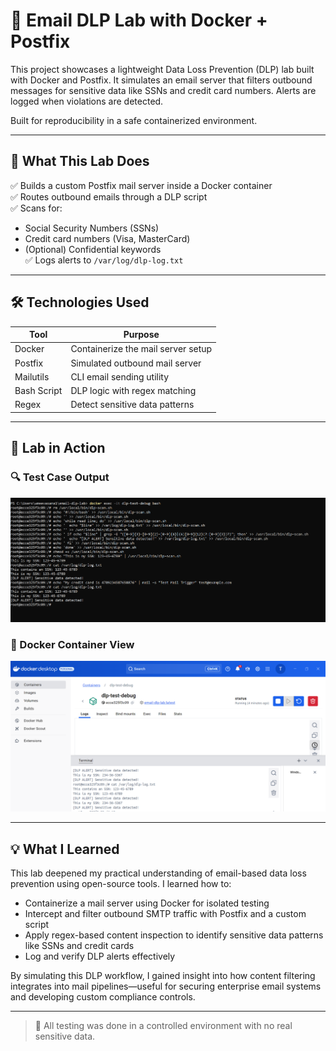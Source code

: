 # 📧 Email DLP Lab with Docker + Postfix

This project showcases a lightweight Data Loss Prevention (DLP) lab built with Docker and Postfix. It simulates an email server that filters outbound messages for sensitive data like SSNs and credit card numbers. Alerts are logged when violations are detected.

Built for reproducibility in a safe containerized environment.

---

## 🚀 What This Lab Does

✅ Builds a custom Postfix mail server inside a Docker container  
✅ Routes outbound emails through a DLP script  
✅ Scans for:
- Social Security Numbers (SSNs)
- Credit card numbers (Visa, MasterCard)
- (Optional) Confidential keywords  
✅ Logs alerts to `/var/log/dlp-log.txt`

---

## 🛠 Technologies Used

| Tool         | Purpose                            |
|--------------|-------------------------------------|
| Docker       | Containerize the mail server setup |
| Postfix      | Simulated outbound mail server     |
| Mailutils    | CLI email sending utility          |
| Bash Script  | DLP logic with regex matching      |
| Regex        | Detect sensitive data patterns     |

---

## 📸 Lab in Action

### 🔍 Test Case Output
![DLP test case](./DLP%20test%20case.png)

### 🐳 Docker Container View
![Docker result](./docker%20result.png)

---

## 💡 What I Learned

This lab deepened my practical understanding of email-based data loss prevention using open-source tools. I learned how to:

- Containerize a mail server using Docker for isolated testing
- Intercept and filter outbound SMTP traffic with Postfix and a custom script
- Apply regex-based content inspection to identify sensitive data patterns like SSNs and credit cards
- Log and verify DLP alerts effectively

By simulating this DLP workflow, I gained insight into how content filtering integrates into mail pipelines—useful for securing enterprise email systems and developing custom compliance controls.

---

> 🧪 All testing was done in a controlled environment with no real sensitive data.

